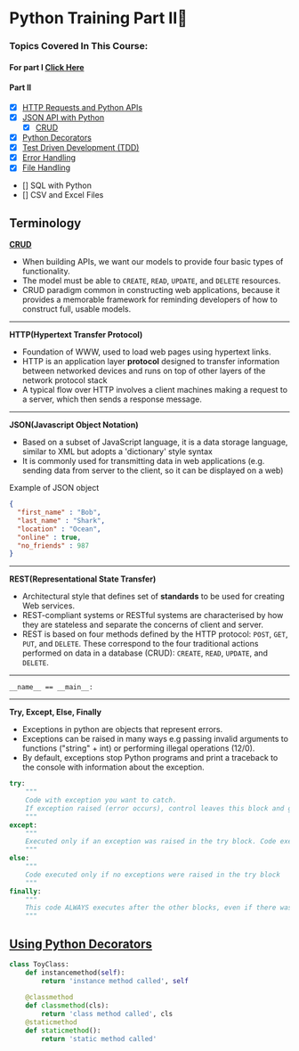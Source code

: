 # Python Training Part II:snake:

### Topics Covered In This Course:

#### For part I  [Click Here](/docs/Week3_Python%20)

#### Part II
- [x] [HTTP Requests and Python APIs](APIs)
- [x] [JSON API with Python](JSON_API)
    - [x] [CRUD](crud.md)
- [x] [Python Decorators](python_decorators.md)
- [x] [Test Driven Development (TDD)](Test_Driven_Development)
- [x] [Error Handling](Error_Handling)
- [x] [File Handling](File_Handling)
- [] SQL with Python
- [] CSV and Excel Files 



## Terminology

[**CRUD**](crud.md)
- When building APIs, we want our models to provide four basic types of functionality.
- The model must be able to `CREATE`, `READ`, `UPDATE`, and `DELETE` resources.
- CRUD paradigm common in constructing web applications, because it provides a memorable framework for reminding developers of how to construct full, usable models.

---

**HTTP(Hypertext Transfer Protocol)**
- Foundation of WWW, used to load web pages using hypertext links.
- HTTP is an application layer **protocol** designed to transfer information between networked devices and runs on top of other layers of the network protocol stack
- A typical flow over HTTP involves a client machines making a request to a server, which then sends a response message.

---

**JSON(Javascript Object Notation)**
- Based on a subset of JavaScript language, it is a data storage language, similar to XML but adopts a 'dictionary' style syntax
- It is commonly used for transmitting data in web applications (e.g. sending data from server to the client, so it can be displayed on a web)

Example of JSON object
```json
{
  "first_name" : "Bob",
  "last_name" : "Shark",
  "location" : "Ocean",
  "online" : true,
  "no_friends" : 987
}
```

---
**REST(Representational State Transfer)**
- Architectural style that defines set of **standards** to be used for creating Web services.
- REST-compliant systems or RESTful systems are characterised by how they are stateless and separate the concerns of client and server.
- REST is based on four methods defined by the HTTP protocol: `POST`, `GET`, `PUT`, and `DELETE`. These correspond to the four traditional actions performed on data in a database (CRUD): `CREATE`, `READ`, `UPDATE`, and `DELETE`.
---


`__name__ == __main__:`

---

**Try, Except, Else, Finally**
- Exceptions in python are objects that represent errors.
- Exceptions can be raised in many ways e.g passing invalid arguments to functions ("string" + int) or performing illegal operations (12/0).
- By default, exceptions stop Python programs and print a traceback to the console with information about the exception.

```python
try:
    """
    Code with exception you want to catch. 
    If exception raised (error occurs), control leaves this block and goes to except block
    """
except:
    """
    Executed only if an exception was raised in the try block. Code executed in this block is like normal code. 
    """
else:
    """
    Code executed only if no exceptions were raised in the try block
    """
finally:
    """
    This code ALWAYS executes after the other blocks, even if there was an uncaught exception or a return statement in one of the other blocks.
    """
```



## [Using Python Decorators](python_decorators.md)

```python
class ToyClass:
    def instancemethod(self):
        return 'instance method called', self
    
    @classmethod
    def classmethod(cls):
        return 'class method called', cls
    @staticmethod
    def staticmethod():
        return 'static method called'
```

